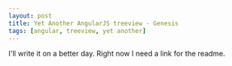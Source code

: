 ```yaml
---
layout: post
title: Yet Another AngularJS treeview - Genesis
tags: [angular, treeview, yet another]
---
```


I'll write it on a better day. Right now I need a link for the readme.